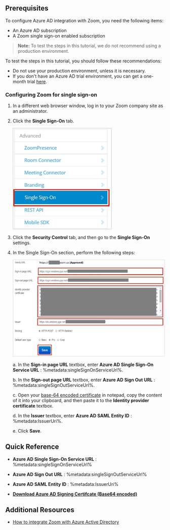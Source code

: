 ## Prerequisites

To configure Azure AD integration with Zoom, you need the following items:

- An Azure AD subscription
- A Zoom single sign-on enabled subscription

> **Note:**
> To test the steps in this tutorial, we do not recommend using a production environment.

To test the steps in this tutorial, you should follow these recommendations:

- Do not use your production environment, unless it is necessary.
- If you don't have an Azure AD trial environment, you can get a one-month trial [here](https://azure.microsoft.com/pricing/free-trial/).

### Configuring Zoom for single sign-on

1. In a different web browser window, log in to your Zoom company site as an administrator.

2. Click the **Single Sign-On** tab.
   
    ![Single sign-on tab](./media/ic784700.png "Single sign-on")

3. Click the **Security Control** tab, and then go to the **Single Sign-On** settings.

4. In the Single Sign-On section, perform the following steps:
   
    ![Single sign-on section](./media/ic784701.png "Single sign-on")
   
    a. In the **Sign-in page URL** textbox, enter **Azure AD Single Sign-On Service URL** : %metadata:singleSignOnServiceUrl%.
   
    b. In the **Sign-out page URL** textbox, enter **Azure AD Sign Out URL** : %metadata:singleSignOutServiceUrl%.
     
    c. Open your [base-64 encoded certificate](%metadata:certificateDownloadBase64Url%) in notepad, copy the content of it into your clipboard, and then paste it to the **Identity provider certificate** textbox.

    d. In the **Issuer** textbox, enter **Azure AD SAML Entity ID** : %metadata:IssuerUri%. 

    e. Click **Save**.





## Quick Reference

* **Azure AD Single Sign-On Service URL** : %metadata:singleSignOnServiceUrl%

* **Azure AD Sign Out URL** : %metadata:singleSignOutServiceUrl%

* **Azure AD SAML Entity ID** : %metadata:IssuerUri%

* **[Download Azure AD Signing Certifcate (Base64 encoded)](%metadata:certificateDownloadBase64Url%)**



## Additional Resources

* [How to integrate Zoom with Azure Active Directory](https://docs.microsoft.com/azure/active-directory/active-directory-saas-zoom-tutorial)
